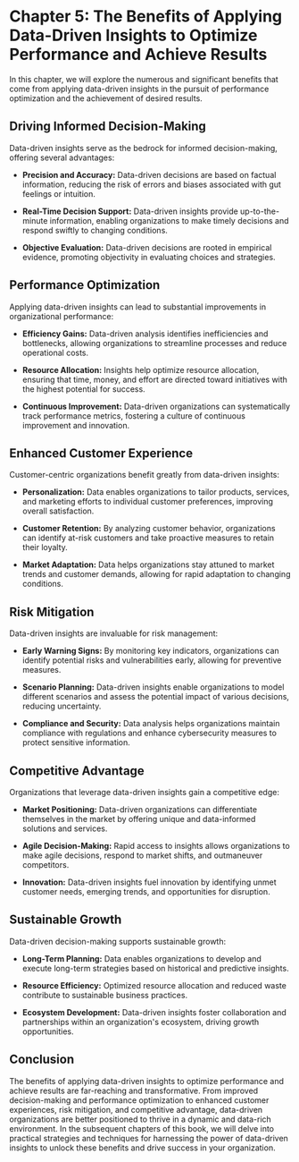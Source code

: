 Chapter 5: The Benefits of Applying Data-Driven Insights to Optimize Performance and Achieve Results
====================================================================================================

In this chapter, we will explore the numerous and significant benefits that come from applying data-driven insights in the pursuit of performance optimization and the achievement of desired results.

Driving Informed Decision-Making
--------------------------------

Data-driven insights serve as the bedrock for informed decision-making, offering several advantages:

* **Precision and Accuracy:** Data-driven decisions are based on factual information, reducing the risk of errors and biases associated with gut feelings or intuition.

* **Real-Time Decision Support:** Data-driven insights provide up-to-the-minute information, enabling organizations to make timely decisions and respond swiftly to changing conditions.

* **Objective Evaluation:** Data-driven decisions are rooted in empirical evidence, promoting objectivity in evaluating choices and strategies.

Performance Optimization
------------------------

Applying data-driven insights can lead to substantial improvements in organizational performance:

* **Efficiency Gains:** Data-driven analysis identifies inefficiencies and bottlenecks, allowing organizations to streamline processes and reduce operational costs.

* **Resource Allocation:** Insights help optimize resource allocation, ensuring that time, money, and effort are directed toward initiatives with the highest potential for success.

* **Continuous Improvement:** Data-driven organizations can systematically track performance metrics, fostering a culture of continuous improvement and innovation.

Enhanced Customer Experience
----------------------------

Customer-centric organizations benefit greatly from data-driven insights:

* **Personalization:** Data enables organizations to tailor products, services, and marketing efforts to individual customer preferences, improving overall satisfaction.

* **Customer Retention:** By analyzing customer behavior, organizations can identify at-risk customers and take proactive measures to retain their loyalty.

* **Market Adaptation:** Data helps organizations stay attuned to market trends and customer demands, allowing for rapid adaptation to changing conditions.

Risk Mitigation
---------------

Data-driven insights are invaluable for risk management:

* **Early Warning Signs:** By monitoring key indicators, organizations can identify potential risks and vulnerabilities early, allowing for preventive measures.

* **Scenario Planning:** Data-driven insights enable organizations to model different scenarios and assess the potential impact of various decisions, reducing uncertainty.

* **Compliance and Security:** Data analysis helps organizations maintain compliance with regulations and enhance cybersecurity measures to protect sensitive information.

Competitive Advantage
---------------------

Organizations that leverage data-driven insights gain a competitive edge:

* **Market Positioning:** Data-driven organizations can differentiate themselves in the market by offering unique and data-informed solutions and services.

* **Agile Decision-Making:** Rapid access to insights allows organizations to make agile decisions, respond to market shifts, and outmaneuver competitors.

* **Innovation:** Data-driven insights fuel innovation by identifying unmet customer needs, emerging trends, and opportunities for disruption.

Sustainable Growth
------------------

Data-driven decision-making supports sustainable growth:

* **Long-Term Planning:** Data enables organizations to develop and execute long-term strategies based on historical and predictive insights.

* **Resource Efficiency:** Optimized resource allocation and reduced waste contribute to sustainable business practices.

* **Ecosystem Development:** Data-driven insights foster collaboration and partnerships within an organization's ecosystem, driving growth opportunities.

Conclusion
----------

The benefits of applying data-driven insights to optimize performance and achieve results are far-reaching and transformative. From improved decision-making and performance optimization to enhanced customer experiences, risk mitigation, and competitive advantage, data-driven organizations are better positioned to thrive in a dynamic and data-rich environment. In the subsequent chapters of this book, we will delve into practical strategies and techniques for harnessing the power of data-driven insights to unlock these benefits and drive success in your organization.
